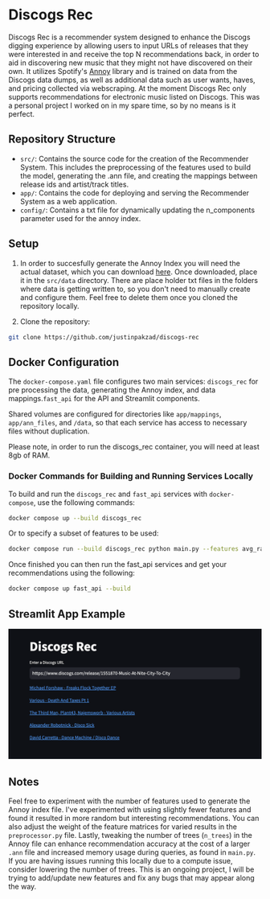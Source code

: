 # Discogs Rec
Discogs Rec is a recommender system designed to enhance the Discogs digging experience by allowing users to input URLs of releases that they were interested in and receive the top N recommendations back, in order to aid in discovering new music that they might not have discovered on their own. It utilizes Spotify's [Annoy](https://github.com/spotify/annoy) library and is trained on data from the Discogs data dumps, as well as additional data such as user wants, haves, and pricing collected via webscraping. At the moment Discogs Rec only supports recommendations for electronic music listed on Discogs. This was a personal project I worked on in my spare time, so by no means is it perfect.

## Repository Structure
- `src/`: Contains the source code for the creation of the Recommender System. This includes the preprocessing of the features used to build the model, generating the .ann file, and creating the mappings between release ids and artist/track titles.
- `app/`: Contains the code for deploying and serving the Recommender System as a web application.
- `config/`: Contains a txt file for dynamically updating the n_components parameter used for the annoy index.
## Setup
1. In order to succesfully generate the Annoy Index you will need the actual dataset, which you can download [here](https://drive.google.com/file/d/1fxCiMm5rDNlEl7bxkLJS91ap3vBMLiOQ/view?usp=sharing). Once downloaded, place it in the `src/data` directory. There are place holder txt files in the folders where data is getting written to, so you don't need to manually create and configure them. Feel free to delete them once you cloned the repository locally.
 

2. Clone the repository:
```bash
git clone https://github.com/justinpakzad/discogs-rec
```

## Docker Configuration

The `docker-compose.yaml` file configures two main services: `discogs_rec` for pre processing the data, generating the Annoy index, and data mappings.`fast_api` for the API and Streamlit components.

Shared volumes are configured for directories like `app/mappings`, `app/ann_files`, and `/data`, so that each service has access to necessary files without duplication.

Please note, in order to run the discogs_rec container, you will need at least 8gb of RAM.
### Docker Commands for Building and Running Services Locally

To build and run the `discogs_rec` and `fast_api` services with `docker-compose`, use the following commands:
```bash
docker compose up --build discogs_rec
```
Or to specify a subset of features to be used:
```bash
docker compose run --build discogs_rec python main.py --features avg_rating low median high countries styles
```
Once finished you can then run the fast_api services and get your recommendations using the following:
```bash
docker compose up fast_api --build
```


## Streamlit App Example
![Alt text](images/demo.png)

## Notes
Feel free to experiment with the number of features used to generate the Annoy index file. I've experimented with using slightly fewer features and found it resulted in more random but interesting recommendations. You can also adjust the weight of the feature matrices for varied results in the `preprocessor.py` file. Lastly, tweaking the number of trees (`n_trees`) in the Annoy file can enhance recommendation accuracy at the cost of a larger `.ann` file and increased memory usage during queries, as found in `main.py`. If you are having issues running this locally due to a compute issue, consider lowering the number of trees. This is an ongoing project, I will be trying to add/update new features and fix any bugs that may appear along the way. 





